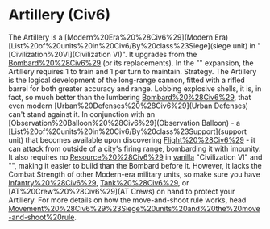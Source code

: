 # Artillery (Civ6)

The Artillery is a [Modern%20Era%20%28Civ6%29](Modern Era) [List%20of%20units%20in%20Civ6/By%20class%23Siege](siege unit) in "[Civilization%20VI](Civilization VI)". It upgrades from the [Bombard%20%28Civ6%29](Bombard) (or its replacements).
In the "" expansion, the Artillery requires 1 to train and 1 per turn to maintain.
Strategy.
The Artillery is the logical development of the long-range cannon, fitted with a rifled barrel for both greater accuracy and range. Lobbing explosive shells, it is, in fact, so much better than the lumbering [Bombard%20%28Civ6%29](Bombard), that even modern [Urban%20Defenses%20%28Civ6%29](Urban Defenses) can't stand against it. In conjunction with an [Observation%20Balloon%20%28Civ6%29](Observation Balloon) - a [List%20of%20units%20in%20Civ6/By%20class%23Support](support unit) that becomes available upon discovering [Flight%20%28Civ6%29](Flight) - it can attack from outside of a city's firing range, bombarding it with impunity. It also requires no [Resource%20%28Civ6%29](resources) in [vanilla](vanilla) "Civilization VI" and "", making it easier to build than the Bombard before it. However, it lacks the Combat Strength of other Modern-era military units, so make sure you have [Infantry%20%28Civ6%29](Infantry), [Tank%20%28Civ6%29](Tanks), or [AT%20Crew%20%28Civ6%29](AT Crews) on hand to protect your Artillery.
For more details on how the move-and-shoot rule works, head [Movement%20%28Civ6%29%23Siege%20units%20and%20the%20move-and-shoot%20rule](here).